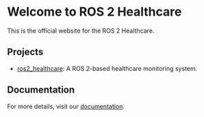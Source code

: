 # Welcome to ROS 2 Healthcare
This is the official website for the ROS 2 Healthcare.

## Projects
- [ros2_healthcare](https://github.com/SCAI-Lab/ros2_healthcare): A ROS 2-based healthcare monitoring system.

## Documentation
For more details, visit our [documentation](https://ros2hc.github.io/docs).
